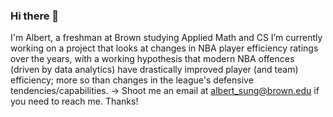 ### Hi there 👋
I'm Albert, a freshman at Brown studying Applied Math and CS
I’m currently working on a project that looks at changes in NBA player efficiency ratings over the years, with a working hypothesis that modern NBA offences (driven by data analytics) have drastically improved player (and team) efficiency; more so than changes in the league's defensive tendencies/capabilities.
-> Shoot me an email at albert_sung@brown.edu if you need to reach me. Thanks!

